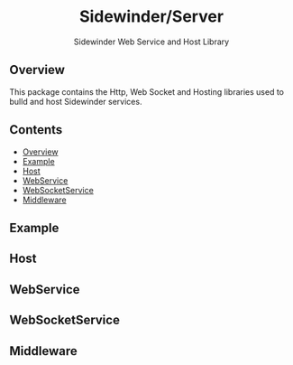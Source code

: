 <div align='center'>

<h1>Sidewinder/Server</h1>

<p>Sidewinder Web Service and Host Library</p>

</div>

## Overview

This package contains the Http, Web Socket and Hosting libraries used to bulld and host Sidewinder services. 

## Contents

- [Overview](#Overview)
- [Example](#Example)
- [Host](#Host)
- [WebService](#WebService)
- [WebSocketService](#WebSocketService)
- [Middleware](#Middleware)

## Example

## Host

## WebService

## WebSocketService

## Middleware




